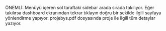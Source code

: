 ÖNEMLİ: Menüyü içeren sol taraftaki sidebar arada sırada takılıyor. Eğer takılırsa dashboard ekranından tekrar tıklayın doğru bir şekilde ilgili sayfaya yönlendirme yapıyor.
projebys.pdf dosyasında proje ile ilgili tüm detaylar yazıyor.
